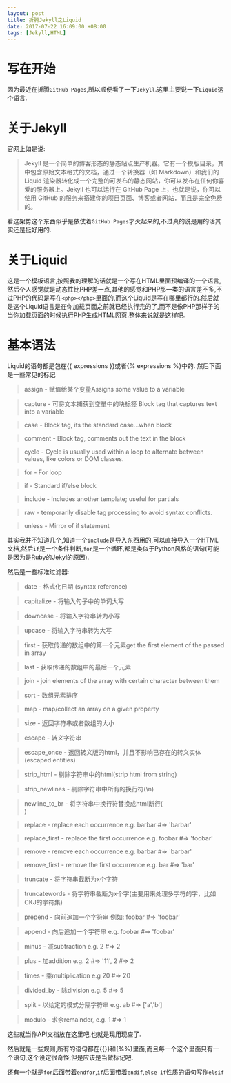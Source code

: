 ```yaml
---
layout: post
title: 折腾Jekyll之Liquid
date: 2017-07-22 16:09:00 +08:00
tags: [Jekyll,HTML]
---
```


# 写在开始
因为最近在折腾`GitHub Pages`,所以顺便看了一下`Jekyll`.这里主要说一下`Liquid`这个语言.
# 关于Jekyll
官网上如是说:

> Jekyll 是一个简单的博客形态的静态站点生产机器。它有一个模版目录，其中包含原始文本格式的文档，通过一个转换器（如 Markdown）和我们的 Liquid 渲染器转化成一个完整的可发布的静态网站，你可以发布在任何你喜爱的服务器上。Jekyll 也可以运行在 GitHub Page 上，也就是说，你可以使用 GitHub 的服务来搭建你的项目页面、博客或者网站，而且是完全免费的。

看这架势这个东西似乎是依仗着`GitHub Pages`才火起来的,不过真的说是用的话其实还是挺好用的.

# 关于Liquid
这是一个模板语言,按照我的理解的话就是一个写在HTML里面预编译的一个语言,然后个人感觉就是动态性比PHP差一点,其他的感觉和PHP那一类的语言差不多,不过PHP的代码是写在`<php></php>`里面的,而这个Liquid是写在哪里都行的.然后就是这个Liquid语言是在你加载页面之前就已经执行完的了,而不是像PHP那样子的当你加载页面的时候执行PHP生成HTML网页.整体来说就是这样吧.

# 基本语法
Liquid的语句都是包在{{ expressions }}或者{% expressions %}中的.
然后下面是一些常见的标记

> assign - 赋值给某个变量Assigns some value to a variable

> capture - 可将文本捕获到变量中的块标签 Block tag that captures text into a variable

> case - Block tag, its the standard case...when block

> comment - Block tag, comments out the text in the block

> cycle - Cycle is usually used within a loop to alternate between values, like colors or DOM classes.

> for - For loop

> if - Standard if/else block

> include - Includes another template; useful for partials

> raw - temporarily disable tag processing to avoid syntax conflicts.

> unless - Mirror of if statement

其实我并不知道几个,知道一个`include`是导入东西用的,可以直接导入一个HTML文档,然后`if`是一个条件判断,`for`是一个循环,都是类似于Python风格的语句(可能是因为是Ruby的Jekyl的原因).

然后是一些标准过滤器:
> date - 格式化日期 (syntax reference)

> capitalize - 将输入句子中的单词大写

> downcase - 将输入字符串转为小写

> upcase - 将输入字符串转为大写

> first - 获取传递的数组中的第一个元素get
the first element of the passed in array

> last - 获取传递的数组中的最后一个元素

> join - join elements of the array with certain character between them

> sort - 数组元素排序

> map - map/collect an array on a given property

> size - 返回字符串或者数组的大小

> escape - 转义字符串

> escape_once - 返回转义版的html，并且不影响已存在的转义实体(escaped entities)

> strip_html - 剔除字符串中的html(strip html from string)

> strip_newlines - 剔除字符串中所有的换行符(\n)

> newline_to_br - 将字符串中换行符替换成html断行(<br>)

> replace - replace each occurrence e.g. barbar #=> 'barbar'

> replace_first - replace the first occurrence e.g. foobar #=> 'foobar'

> remove - remove each occurrence e.g. barbar #=> 'barbar'

> remove_first - remove the first occurrence e.g. bar #=> 'bar'

> truncate - 将字符串截断为x个字符

> truncatewords - 将字符串截断为x个字(主要用来处理多字符的字，比如CKJ的字符集)

> prepend - 向前追加一个字符串 例如: foobar #=> 'foobar'

> append - 向后追加一个字符串 e.g. foobar #=> 'foobar'

> minus - 减subtraction e.g. 2 #=> 2

> plus - 加addition e.g. 2 #=> '11', 2 #=> 2

> times - 乘multiplication e.g 20 #=> 20

> divided_by - 除division e.g. 5 #=> 5

> split - 以给定的模式分隔字符串 e.g. ab #=> ['a','b']

> modulo - 求余remainder, e.g. 1 #=> 1

这些就当作API文档放在这里吧,也就是现用现查了.

然后就是一些规则,所有的语句都在{{}}和{%%}里面,而且每一个这个里面只有一个语句,这个设定很奇怪,但是应该是当做标记吧.

还有一个就是`for`后面带着`endfor`,`if`后面带着`endif`,`else if`性质的语句写作`elsif`

